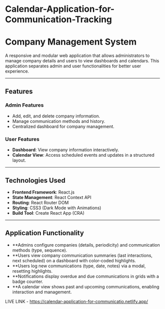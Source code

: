 # Calendar-Application-for-Communication-Tracking
# Company Management System

A responsive and modular web application that allows administrators to manage company details and users to view dashboards and calendars. This application separates admin and user functionalities for better user experience.

---

##  Features

### **Admin Features**
- Add, edit, and delete company information.
- Manage communication methods and history.
- Centralized dashboard for company management.

### **User Features**
- **Dashboard**: View company information interactively.
- **Calendar View**: Access scheduled events and updates in a structured layout.

---

##  Technologies Used

- **Frontend Framework**: React.js
- **State Management**: React Context API
- **Routing**: React Router DOM
- **Styling**: CSS3 (Dark Mode with Animations)
- **Build Tool**: Create React App (CRA)

---

## Application Functionality

 - **Admins configure companies (details, periodicity) and communication methods (type, sequence).
 - **Users view company communication summaries (last interactions, next scheduled) on a dashboard with color-coded highlights.
 - **Users log new communications (type, date, notes) via a modal, resetting highlights.
 - **Notifications display overdue and due communications in grids with a badge counter.
 - **A calendar view shows past and upcoming communications, enabling interaction and management.

LIVE LINK - https://calendar-application-for-communicatio.netlify.app/
